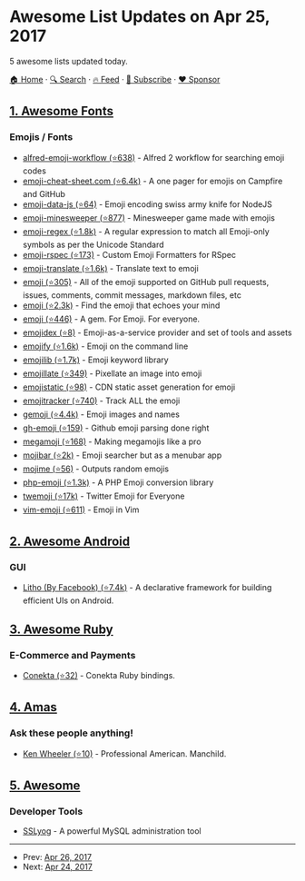 # Awesome List Updates on Apr 25, 2017

5 awesome lists updated today.

[🏠 Home](/README.md) · [🔍 Search](https://www.trackawesomelist.com/search/) · [🔥 Feed](https://www.trackawesomelist.com/rss.xml) · [📮 Subscribe](https://trackawesomelist.us17.list-manage.com/subscribe?u=d2f0117aa829c83a63ec63c2f&id=36a103854c) · [❤️  Sponsor](https://github.com/sponsors/theowenyoung)



## [1. Awesome Fonts](/content/brabadu/awesome-fonts/README.md)

### Emojis / Fonts

*   [alfred-emoji-workflow (⭐638)](https://github.com/carlosgaldino/alfred-emoji-workflow) - Alfred 2 workflow for searching emoji codes
*   [emoji-cheat-sheet.com (⭐6.4k)](https://github.com/WebpageFX/emoji-cheat-sheet.com) - A one pager for emojis on Campfire and GitHub
*   [emoji-data-js (⭐64)](https://github.com/mroth/emoji-data-js) - Emoji encoding swiss army knife for NodeJS
*   [emoji-minesweeper (⭐877)](https://github.com/muan/emoji-minesweeper) - Minesweeper game made with emojis
*   [emoji-regex (⭐1.8k)](https://github.com/mathiasbynens/emoji-regex) - A regular expression to match all Emoji-only symbols as per the Unicode Standard
*   [emoji-rspec (⭐173)](https://github.com/cupakromer/emoji-rspec) - Custom Emoji Formatters for RSpec
*   [emoji-translate (⭐1.6k)](https://github.com/notwaldorf/emoji-translate) - Translate text to emoji
*   [emoji (⭐305)](https://github.com/leereilly/emoji) - All of the emoji supported on GitHub pull requests, issues, comments, commit messages, markdown files, etc
*   [emoji (⭐2.3k)](https://github.com/muan/emoji) - Find the emoji that echoes your mind
*   [emoji (⭐446)](https://github.com/wpeterson/emoji) - A gem. For Emoji. For everyone.
*   [emojidex (⭐8)](https://github.com/emojidex/emojidex) - Emoji-as-a-service provider and set of tools and assets
*   [emojify (⭐1.6k)](https://github.com/mrowa44/emojify) - Emoji on the command line
*   [emojilib (⭐1.7k)](https://github.com/muan/emojilib) - Emoji keyword library
*   [emojillate (⭐349)](https://github.com/notwaldorf/emojillate) - Pixellate an image into emoji
*   [emojistatic (⭐98)](https://github.com/mroth/emojistatic) - CDN static asset generation for emoji
*   [emojitracker (⭐740)](https://github.com/mroth/emojitracker) - Track ALL the emoji
*   [gemoji (⭐4.4k)](https://github.com/github/gemoji) - Emoji images and names
*   [gh-emoji (⭐159)](https://github.com/zzarcon/gh-emoji) - Github emoji parsing done right
*   [megamoji (⭐168)](https://github.com/muan/megamoji) - Making megamojis like a pro
*   [mojibar (⭐2k)](https://github.com/muan/mojibar) - Emoji searcher but as a menubar app
*   [mojime (⭐56)](https://github.com/JuanitoFatas/mojime) - Outputs random emojis
*   [php-emoji (⭐1.3k)](https://github.com/iamcal/php-emoji) - A PHP Emoji conversion library
*   [twemoji (⭐17k)](https://github.com/twitter/twemoji) - Twitter Emoji for Everyone
*   [vim-emoji (⭐611)](https://github.com/junegunn/vim-emoji) - Emoji in Vim

## [2. Awesome Android](/content/JStumpp/awesome-android/README.md)

### GUI

*   [Litho (By Facebook) (⭐7.4k)](https://github.com/facebook/litho) - A declarative framework for building efficient UIs on Android.

## [3. Awesome Ruby](/content/markets/awesome-ruby/README.md)

### E-Commerce and Payments

*   [Conekta (⭐32)](https://github.com/conekta/conekta-ruby) - Conekta Ruby bindings.

## [4. Amas](/content/sindresorhus/amas/README.md)

### Ask these people anything!

*   [Ken Wheeler (⭐10)](https://github.com/kenwheeler/ama) - Professional American. Manchild.

## [5. Awesome](/content/Awesome-Windows/Awesome/README.md)

### Developer Tools

*   [SSLyog](https://www.webyog.com/) - A powerful MySQL administration tool

---

- Prev: [Apr 26, 2017](/content/2017/04/26/README.md)
- Next: [Apr 24, 2017](/content/2017/04/24/README.md)